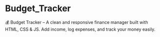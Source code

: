 # Budget_Tracker
💰 Budget Tracker – A clean and responsive finance manager built with HTML, CSS &amp; JS. Add income, log expenses, and track your money easily.
